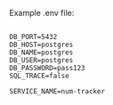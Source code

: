 Example .env file:
```PORT=8302

DB_PORT=5432
DB_HOST=postgres
DB_NAME=postgres
DB_USER=postgres
DB_PASSWORD=pass123
SQL_TRACE=false

SERVICE_NAME=num-tracker
